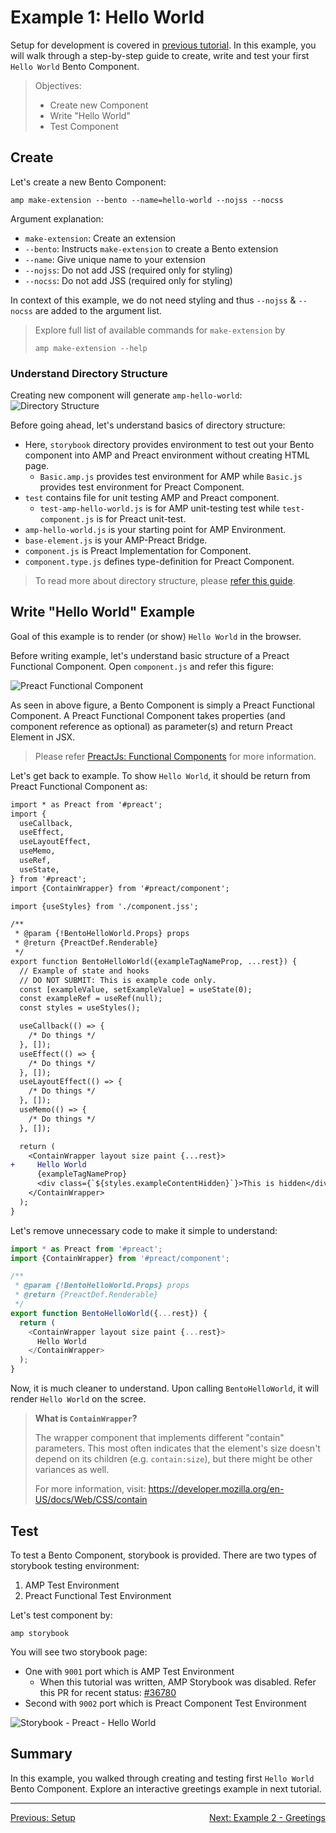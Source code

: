 # Example 1: Hello World

Setup for development is covered in [previous tutorial](./setup.md). In this example, you will walk through a step-by-step guide to create, write and test your first `Hello World` Bento Component.

> Objectives:
>
> -   Create new Component
> -   Write "Hello World"
> -   Test Component

## Create

Let's create a new Bento Component:

```shell
amp make-extension --bento --name=hello-world --nojss --nocss
```

Argument explanation:

-   `make-extension`: Create an extension
-   `--bento`: Instructs `make-extension` to create a Bento extension
-   `--name`: Give unique name to your extension
-   `--nojss`: Do not add JSS (required only for styling)
-   `--nocss`: Do not add JSS (required only for styling)

In context of this example, we do not need styling and thus `--nojss` & `--nocss` are added to the argument list.

> Explore full list of available commands for `make-extension` by
>
> ```shell
> amp make-extension --help
> ```

### Understand Directory Structure

Creating new component will generate `amp-hello-world`:
![Directory Structure](img/Example-1-DirectoryStructure.png)

Before going ahead, let's understand basics of directory structure:

-   Here, `storybook` directory provides environment to test out your Bento component into AMP and Preact environment without creating HTML page.
    -   `Basic.amp.js` provides test environment for AMP while `Basic.js` provides test environment for Preact Component.
-   `test` contains file for unit testing AMP and Preact component.
    -   `test-amp-hello-world.js` is for AMP unit-testing test while `test-component.js` is for Preact unit-test.
-   `amp-hello-world.js` is your starting point for AMP Environment.
-   `base-element.js` is your AMP-Preact Bridge.
-   `component.js` is Preact Implementation for Component.
-   `component.type.js` defines type-definition for Preact Component.

> To read more about directory structure, please [refer this guide](https://github.com/ampproject/amphtml/blob/main/docs/building-a-bento-amp-extension.md#directory-structure).

## Write "Hello World" Example

Goal of this example is to render (or show) `Hello World` in the browser.

Before writing example, let's understand basic structure of a Preact Functional Component. Open `component.js` and refer this figure:

![Preact Functional Component](img/Bento-Program-Structure.png)

As seen in above figure, a Bento Component is simply a Preact Functional Component. A Preact Functional Component takes properties (and component reference as optional) as parameter(s) and return Preact Element in JSX.

> Please refer [PreactJs: Functional Components](https://preactjs.com/guide/v10/components#functional-components) for more information.

Let's get back to example. To show `Hello World`, it should be return from Preact Functional Component as:

```diff
import * as Preact from '#preact';
import {
  useCallback,
  useEffect,
  useLayoutEffect,
  useMemo,
  useRef,
  useState,
} from '#preact';
import {ContainWrapper} from '#preact/component';

import {useStyles} from './component.jss';

/**
 * @param {!BentoHelloWorld.Props} props
 * @return {PreactDef.Renderable}
 */
export function BentoHelloWorld({exampleTagNameProp, ...rest}) {
  // Example of state and hooks
  // DO NOT SUBMIT: This is example code only.
  const [exampleValue, setExampleValue] = useState(0);
  const exampleRef = useRef(null);
  const styles = useStyles();

  useCallback(() => {
    /* Do things */
  }, []);
  useEffect(() => {
    /* Do things */
  }, []);
  useLayoutEffect(() => {
    /* Do things */
  }, []);
  useMemo(() => {
    /* Do things */
  }, []);

  return (
    <ContainWrapper layout size paint {...rest}>
+     Hello World
      {exampleTagNameProp}
      <div class={`${styles.exampleContentHidden}`}>This is hidden</div>
    </ContainWrapper>
  );
}
```

Let's remove unnecessary code to make it simple to understand:

```javascript
import * as Preact from '#preact';
import {ContainWrapper} from '#preact/component';

/**
 * @param {!BentoHelloWorld.Props} props
 * @return {PreactDef.Renderable}
 */
export function BentoHelloWorld({...rest}) {
  return (
    <ContainWrapper layout size paint {...rest}>
      Hello World
    </ContainWrapper>
  );
}

```

Now, it is much cleaner to understand. Upon calling `BentoHelloWorld`, it will render `Hello World` on the scree.

> **What is `ContainWrapper`?**
>
> The wrapper component that implements different "contain" parameters. This most often indicates that the element's size doesn't depend on its children (e.g. `contain:size`), but there might be other variances as well.
>
> For more information, visit: https://developer.mozilla.org/en-US/docs/Web/CSS/contain

## Test

To test a Bento Component, storybook is provided. There are two types of storybook testing environment:

1. AMP Test Environment
2. Preact Functional Test Environment

Let's test component by:

`amp storybook`

You will see two storybook page:

-   One with `9001` port which is AMP Test Environment
    -   When this tutorial was written, AMP Storybook was disabled. Refer this PR for recent status: [#36780](https://github.com/ampproject/amphtml/pull/36780)
-   Second with `9002` port which is Preact Component Test Environment

![Storybook - Preact - Hello World](img/Storybook-Preact-HelloWorld.png)

## Summary

In this example, you walked through creating and testing first `Hello World` Bento Component. Explore an interactive greetings example in next tutorial.

<hr/>
<p style="text-align:left;">
    <a href="setup.md">Previous: Setup</a>
    <span style="float:right;">
        <a href="example-2-greetings.md">Next: Example 2 - Greetings</a>
    </span>
</p>
